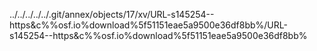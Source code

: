 ../../../../../.git/annex/objects/17/xv/URL-s145254--https&c%%osf.io%download%5f51151eae5a9500e36df8bb%/URL-s145254--https&c%%osf.io%download%5f51151eae5a9500e36df8bb%